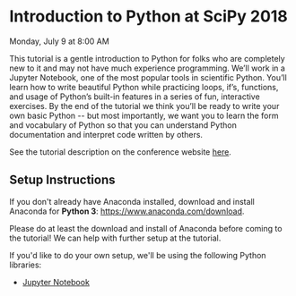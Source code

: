 # Introduction to Python at SciPy 2018

Monday, July 9 at 8:00 AM

This tutorial is a gentle introduction to Python for folks who are completely
new to it and may not have much experience programming. We’ll work in a Jupyter
Notebook, one of the most popular tools in scientific Python. You’ll learn how
to write beautiful Python while practicing loops, if’s, functions, and usage of
Python’s built-in features in a series of fun, interactive exercises. By the end
of the tutorial we think you’ll be ready to write your own basic Python -- but
most importantly, we want you to learn the form and vocabulary of Python so that
you can understand Python documentation and interpret code written by others.

See the tutorial description on the conference website
[here](https://scipy2018.scipy.org/ehome/index.php?eventid=299527&tabid=711308&cid=2229599&sessionid=21546432&sessionchoice=1&).

## Setup Instructions

If you don't already have Anaconda installed, download and install Anaconda
for **Python 3**:
https://www.anaconda.com/download.

Please do at least the download and install of Anaconda before coming to the tutorial!
We can help with further setup at the tutorial.

If you'd like to do your own setup, we'll be using the following Python libraries:

- [Jupyter Notebook](https://jupyter.org/)
